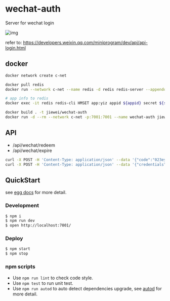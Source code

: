 # wechat-auth

Server for wechat login

![img](https://developers.weixin.qq.com/miniprogram/dev/image/api-login.jpg?t=18080318)

refer to: https://developers.weixin.qq.com/miniprogram/dev/api/api-login.html

## docker

```sh
docker network create c-net

docker pull redis
docker run --network c-net --name redis -d redis redis-server --appendonly yes

# app info to redis
docker exec -it redis redis-cli HMSET app:yiz appid ${appid} secret ${serect}

docker build . -t jiewei/wechat-auth
docker run -d --rm --network c-net -p:7001:7001 --name wechat-auth jiewei/wechat-auth
```

## API

* /api/wechat/redeem
* /api/wechat/expire

```sh
curl -X POST -H 'Content-Type: application/json' --data '{"code":"023ey3Ts00Gc8d1NH7Vs0RlZSs0ey3Ty", "app":"yiz"}' 127.0.0.1:7001/api/wechat/redeem
curl -X POST -H 'Content-Type: application/json' --data '{"credentials":"f166d608e398a066f1016131e296069d2d9992b3c82a0b6ae09ec56fdcac42be"}' 127.0.0.1:7001/api/wechat/expire
```

## QuickStart

<!-- add docs here for user -->

see [egg docs][egg] for more detail.

### Development

```bash
$ npm i
$ npm run dev
$ open http://localhost:7001/
```

### Deploy

```bash
$ npm start
$ npm stop
```

### npm scripts

- Use `npm run lint` to check code style.
- Use `npm test` to run unit test.
- Use `npm run autod` to auto detect dependencies upgrade, see [autod](https://www.npmjs.com/package/autod) for more detail.


[egg]: https://eggjs.org
